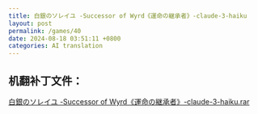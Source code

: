 ```yaml
---
title: 白銀のソレイユ -Successor of Wyrd《運命の継承者》-claude-3-haiku
layout: post
permalink: /games/40
date: 2024-08-18 03:51:11 +0800
categories: AI translation
---
```



## 机翻补丁文件：

[白銀のソレイユ -Successor of Wyrd《運命の継承者》-claude-3-haiku.rar](../resources/%E7%99%BD%E9%8A%80%E3%81%AE%E3%82%BD%E3%83%AC%E3%82%A4%E3%83%A6%20-Successor%20of%20Wyrd%E3%80%8A%E9%81%8B%E5%91%BD%E3%81%AE%E7%B6%99%E6%89%BF%E8%80%85%E3%80%8B-claude-3-haiku.rar)

 

